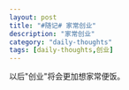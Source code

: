 ```yaml
--- 
layout: post  
title: "#随记# 家常创业"  
description: "家常创业"  
category: "daily-thoughts"
tags: [daily-thoughts,创业]
---
```

以后"创业"将会更加想家常便饭。
